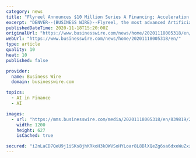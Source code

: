 ```yaml
---
category: news
title: "Flyreel Announces $10 Million Series A Financing; Acceleration of AI-Assisted Property Underwriting, Risk Management, and Claims"
excerpt: "DENVER--(BUSINESS WIRE)--Flyreel, the most advanced Artificial Intelligence (AI) solution for residential and commercial ... in partnering with high-growth companies in Insurtech and Fintech, and a leading manager of strategic venture capital programs ..."
publishedDateTime: 2020-11-18T15:20:00Z
originalUrl: "https://www.businesswire.com/news/home/20201118005318/en/"
webUrl: "https://www.businesswire.com/news/home/20201118005318/en/"
type: article
quality: 10
heat: 10
published: false

provider:
  name: Business Wire
  domain: businesswire.com

topics:
  - AI in Finance
  - AI

images:
  - url: "https://mms.businesswire.com/media/20201118005318/en/839819/23/Flyreel_logo.jpg"
    width: 1200
    height: 627
    isCached: true

secured: "i2nLaCD7QeU9j1iSKs8jhKRkoH3kOWVSoHYLoar8L8BlXQeZg6sa6dxeWuZxzEbxPlwHuC4vo3SUMdAcBbrd2PARLT0jpPd2zmGN+V1L4IR0qXT9jpVQhQ5pjhAn3ojlH56m7lQd31om/lI0eJ0ktvCVMADQ2TxVsgZ31I5kjS5c8bj0RvTlemZ/lRQTy1jhV+QJAesnxecbgFGpLOchsi1XNl3rTej/ENS0fO4PybENf0ysuTfc3O1O6XX6DR6fYQleYhtoOaFWYzjhat37l/oA7EQRzVWrJuVn2SdQZejz17cexEkSmIvwzxU33Lp+KJxVMfz93wIOsV/zGcAIJB3c6w+8CNvnUgBVvlXtKbs=;pCWUYDVFcwJmFnNJcRmo/g=="
---
```


